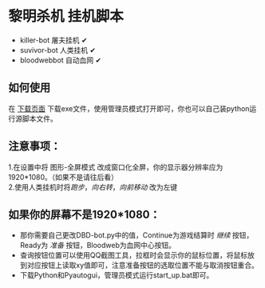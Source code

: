 # **黎明杀机 挂机脚本**  

- killer-bot 屠夫挂机 &#x2714;  
- suvivor-bot 人类挂机 &#x2714;  
- bloodwebbot 自动血网 &#x2714;  

## 如何使用
在 [下载页面](https://github.com/7urtle/Deadbydaylight-Farming-Bot/releases) 下载exe文件，使用管理员模式打开即可，你也可以自己装python运行源脚本文件。  

## 注意事项：  
1.在设置中将 图形-全屏模式 改成窗口化全屏，你的显示器分辨率应为1920\*1080。（如果不是请往后看）   
2.使用人类挂机时将*跑步*，*向右转*，*向前移动* 改为左键   

## 如果你的屏幕不是1920*1080：   
- 那你需要自己更改DBD-bot.py中的值，Continue为游戏结算时 *继续* 按钮，Ready为 *准备* 按钮，Bloodweb为血网中心按钮。   
- 查询按钮位置可以使用QQ截图工具，拉框时会显示你的鼠标位置，将鼠标放到对应按钮上读取xy值即可，注意准备按钮的选取位置不能与取消按钮重合。   
- 下载Python和Pyautogui，管理员模式运行start_up.bat即可。  


